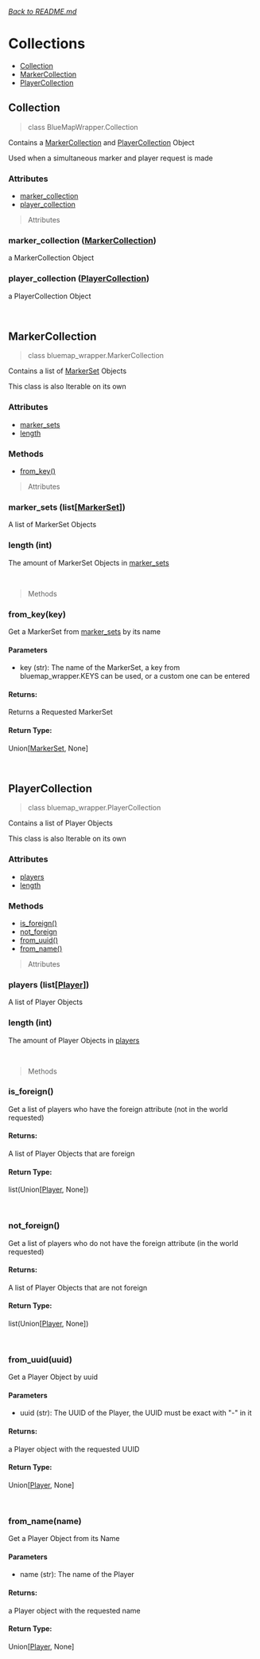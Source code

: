 *[<u>Back to README.md</u>](../README.md)*
# Collections
- [Collection](#collection)
- [MarkerCollection](#markercollection)
- [PlayerCollection](#playercollection)

## Collection
> class BlueMapWrapper.Collection

Contains a [MarkerCollection](#markercollection) and [PlayerCollection](#playercollection) Object

Used when a simultaneous marker and player request is made

### Attributes
 - [marker_collection](#marker_collection-markercollection)
 - [player_collection](#player_collection-playercollection)


> Attributes

### marker_collection ([MarkerCollection](#markercollection))
a MarkerCollection Object

### player_collection ([PlayerCollection](#playercollection))
a PlayerCollection Object

<br/>

## MarkerCollection
> class bluemap_wrapper.MarkerCollection

Contains a list of [MarkerSet](MarkerSet.md#markerset) Objects

This class is also Iterable on its own

### Attributes
 - [marker_sets](#marker_sets-listmarkerset)
 - [length](#length-int)

### Methods
 - [from_key()](#from_keykey)

> Attributes

### marker_sets (list[[MarkerSet](MarkerSet.md#markerset)])
A list of MarkerSet Objects

### length (int)
The amount of MarkerSet Objects in [marker_sets](#marker_sets-listmarkerset)

<br/>

> Methods
### from_key(key)
Get a MarkerSet from [marker_sets](#marker_sets-listmarkerset) by its name
#### Parameters
 - key (str): The name of the MarkerSet, a key from bluemap_wrapper.KEYS can be used, or a custom one can be entered
#### Returns:
Returns a Requested MarkerSet
#### Return Type:
Union[[MarkerSet](MarkerSet.md#markerset), None]

<br/>

## PlayerCollection
> class bluemap_wrapper.PlayerCollection

Contains a list of Player Objects

This class is also Iterable on its own

### Attributes
 - [players](#players-listplayer)
 - [length](#length-int-1)

### Methods
 - [is_foreign()](#is_foreign)
 - [not_foreign](#not_foreign)
 - [from_uuid()](#from_uuiduuid)
 - [from_name()](#from_namename)

> Attributes

### players (list[[Player](Player.md#player)])
A list of Player Objects

### length (int)
The amount of Player Objects in [players](#players-listplayer)

<br/>

> Methods
### is_foreign()
Get a list of players who have the foreign attribute (not in the world requested)
#### Returns:
A list of Player Objects that are foreign
#### Return Type:
list(Union[[Player](Player.md#player), None])

<br/>

### not_foreign()
Get a list of players who do not have the foreign attribute (in the world requested)
#### Returns:
A list of Player Objects that are not foreign
#### Return Type:
list(Union[[Player](Player.md#player), None])

<br/>

### from_uuid(uuid)
Get a Player Object by uuid
#### Parameters
 - uuid (str): The UUID of the Player, the UUID must be exact with "-" in it
#### Returns:
a Player object with the requested UUID
#### Return Type:
Union[[Player](Player.md#player), None]

<br/>

### from_name(name)
Get a Player Object from its Name
#### Parameters
 - name (str): The name of the Player
#### Returns:
a Player object with the requested name
#### Return Type:
Union[[Player](Player.md#player), None]





